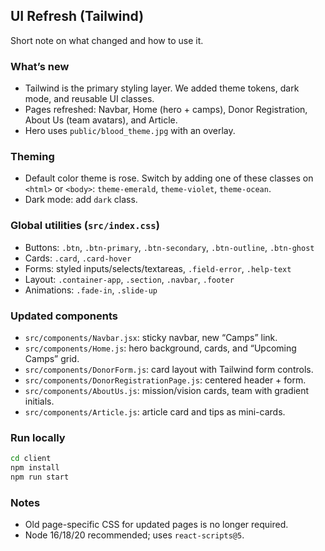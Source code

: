 ## UI Refresh (Tailwind)

Short note on what changed and how to use it.

### What’s new
- Tailwind is the primary styling layer. We added theme tokens, dark mode, and reusable UI classes.
- Pages refreshed: Navbar, Home (hero + camps), Donor Registration, About Us (team avatars), and Article.
- Hero uses `public/blood_theme.jpg` with an overlay.

### Theming
- Default color theme is rose. Switch by adding one of these classes on `<html>` or `<body>`: `theme-emerald`, `theme-violet`, `theme-ocean`.
- Dark mode: add `dark` class.

### Global utilities (`src/index.css`)
- Buttons: `.btn`, `.btn-primary`, `.btn-secondary`, `.btn-outline`, `.btn-ghost`
- Cards: `.card`, `.card-hover`
- Forms: styled inputs/selects/textareas, `.field-error`, `.help-text`
- Layout: `.container-app`, `.section`, `.navbar`, `.footer`
- Animations: `.fade-in`, `.slide-up`

### Updated components
- `src/components/Navbar.jsx`: sticky navbar, new “Camps” link.
- `src/components/Home.js`: hero background, cards, and “Upcoming Camps” grid.
- `src/components/DonorForm.js`: card layout with Tailwind form controls.
- `src/components/DonorRegistrationPage.js`: centered header + form.
- `src/components/AboutUs.js`: mission/vision cards, team with gradient initials.
- `src/components/Article.js`: article card and tips as mini-cards.

### Run locally
```bash
cd client
npm install
npm run start
```

### Notes
- Old page-specific CSS for updated pages is no longer required.
- Node 16/18/20 recommended; uses `react-scripts@5`.
